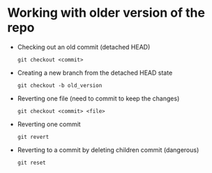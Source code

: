 # Working with older version of the repo

-   Checking out an old commit (detached HEAD)

        git checkout <commit>
-   Creating a new branch from the detached HEAD state

        git checkout -b old_version
-   Reverting one file (need to commit to keep the changes)
        
        git checkout <commit> <file>
-   Reverting one commit

        git revert
-   Reverting to a commit by deleting children commit (dangerous)

        git reset
